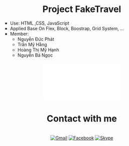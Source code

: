 <div align="center">
    <h1>Project FakeTravel</h1>
    <ul type="square" align="left">
      <li>Use: HTML ,CSS, JavaScript </li>
      <li>Applied Base On Flex, Block, Boostrap, Grid System, ...</li>
      <li>
        Member:
        <ul>
          <li>Nguyễn Đức Phát</li>
          <li>Trần Mỹ Hằng</li>
          <li>Hoàng Thị Mỹ Hạnh</li>
          <li>Nguyễn Bá Ngọc</li>
        </ul>
      </li>
    </ul>
    <img src="./img/logoWeb.png" width="50%"/>
    <h1>Contact with me</h1><br>
    <a href="mailto:Phatlongtoan@gmail.com"><img src="https://img.shields.io/badge/Gmail-yellow?style=for-the-badge&logo=gmail&logoColor=white" alt="Gmail"/></a>
    <a target="_blank" href="https://www.facebook.com/BlackHorse.404"><img src="https://img.shields.io/badge/Facebook-blue?style=for-the-badge&logo=facebook&logoColor=white" alt="Facebook"/></a>
    <a href="https://join.skype.com/invite/bbsLTckg06yz"><img src="https://img.shields.io/badge/Skype-Blue?style=for-the-badge&logo=skype&logoColor=white" alt="Skype"/></a>
    <br/>
</ul>
    
</div>
